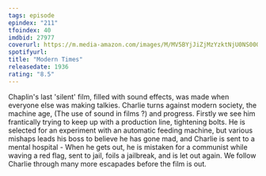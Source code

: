 ```yaml
---
tags: episode
epindex: "211"
tfoindex: 40
imdbid: 27977
coverurl: https://m.media-amazon.com/images/M/MV5BYjJiZjMzYzktNjU0NS00OTkxLWEwYzItYzdhYWJjN2QzMTRlL2ltYWdlL2ltYWdlXkEyXkFqcGdeQXVyNjU0OTQ0OTY@._V1_SX202_CR0,0,202,300_.jpg
spotifyurl: 
title: "Modern Times"
releasedate: 1936
rating: "8.5"
---
```


Chaplin's last 'silent' film, filled with sound effects, was made when everyone else was making talkies. Charlie turns against modern society, the machine age, (The use of sound in films ?) and progress. Firstly we see him frantically trying to keep up with a production line, tightening bolts. He is selected for an experiment with an automatic feeding machine, but various mishaps leads his boss to believe he has gone mad, and Charlie is sent to a mental hospital - When he gets out, he is mistaken for a communist while waving a red flag, sent to jail, foils a jailbreak, and is let out again. We follow Charlie through many more escapades before the film is out.
